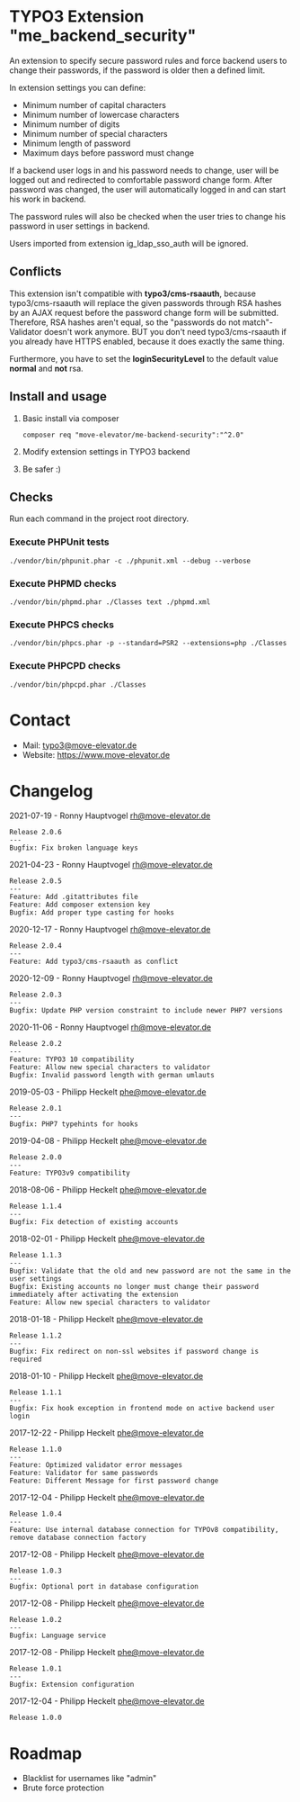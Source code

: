 # TYPO3 Extension "me_backend_security"

An extension to specify secure password rules and force backend users to change their passwords, if the password is older then a defined limit.

In extension settings you can define:
* Minimum number of capital characters
* Minimum number of lowercase characters
* Minimum number of digits
* Minimum number of special characters
* Minimum length of password
* Maximum days before password must change

If a backend user logs in and his password needs to change, user will be logged out and redirected to comfortable password change form.
After password was changed, the user will automatically logged in and can start his work in backend.

The password rules will also be checked when the user tries to change his password in user settings in backend.

Users imported from extension ig_ldap_sso_auth will be ignored.

## Conflicts

This extension isn't compatible with **typo3/cms-rsaauth**, because typo3/cms-rsaauth will replace the given passwords through RSA hashes by an AJAX request before the password change form will be submitted.
Therefore, RSA hashes aren't equal, so the "passwords do not match"-Validator doesn't work anymore. BUT you don't need typo3/cms-rsaauth if you already have HTTPS enabled, because it does exactly the same thing.

Furthermore, you have to set the **loginSecurityLevel** to the default value **normal** and **not** rsa.

## Install and usage

1. Basic install via composer

    ```
    composer req "move-elevator/me-backend-security":"^2.0"
    ```
2. Modify extension settings in TYPO3 backend
3. Be safer :)

## Checks
Run each command in the project root directory.

### Execute PHPUnit tests

```
./vendor/bin/phpunit.phar -c ./phpunit.xml --debug --verbose
```

### Execute PHPMD checks

```
./vendor/bin/phpmd.phar ./Classes text ./phpmd.xml
```

### Execute PHPCS checks

```
./vendor/bin/phpcs.phar -p --standard=PSR2 --extensions=php ./Classes
```

### Execute PHPCPD checks

```
./vendor/bin/phpcpd.phar ./Classes
```

# Contact

* Mail: typo3@move-elevator.de
* Website: https://www.move-elevator.de

# Changelog
2021-07-19 - Ronny Hauptvogel <rh@move-elevator.de>
```
Release 2.0.6
---
Bugfix: Fix broken language keys
```

2021-04-23 - Ronny Hauptvogel <rh@move-elevator.de>
```
Release 2.0.5
---
Feature: Add .gitattributes file
Feature: Add composer extension key
Bugfix: Add proper type casting for hooks
```

2020-12-17 - Ronny Hauptvogel <rh@move-elevator.de>
```
Release 2.0.4
---
Feature: Add typo3/cms-rsaauth as conflict
```

2020-12-09 - Ronny Hauptvogel <rh@move-elevator.de>
```
Release 2.0.3
---
Bugfix: Update PHP version constraint to include newer PHP7 versions
```

2020-11-06 - Ronny Hauptvogel <rh@move-elevator.de>
```
Release 2.0.2
---
Feature: TYPO3 10 compatibility
Feature: Allow new special characters to validator
Bugfix: Invalid password length with german umlauts
```

2019-05-03 - Philipp Heckelt <phe@move-elevator.de>
```
Release 2.0.1
---
Bugfix: PHP7 typehints for hooks
```

2019-04-08 - Philipp Heckelt <phe@move-elevator.de>
```
Release 2.0.0
---
Feature: TYPO3v9 compatibility
```

2018-08-06 - Philipp Heckelt <phe@move-elevator.de>
```
Release 1.1.4
---
Bugfix: Fix detection of existing accounts
```

2018-02-01 - Philipp Heckelt <phe@move-elevator.de>
```
Release 1.1.3
---
Bugfix: Validate that the old and new password are not the same in the user settings
Bugfix: Existing accounts no longer must change their password immediately after activating the extension
Feature: Allow new special characters to validator
```

2018-01-18 - Philipp Heckelt <phe@move-elevator.de>
```
Release 1.1.2
---
Bugfix: Fix redirect on non-ssl websites if password change is required
```

2018-01-10 - Philipp Heckelt <phe@move-elevator.de>
```
Release 1.1.1
---
Bugfix: Fix hook exception in frontend mode on active backend user login
```

2017-12-22 - Philipp Heckelt <phe@move-elevator.de>
```
Release 1.1.0
---
Feature: Optimized validator error messages
Feature: Validator for same passwords
Feature: Different Message for first password change
```

2017-12-04 - Philipp Heckelt <phe@move-elevator.de>
```
Release 1.0.4
---
Feature: Use internal database connection for TYPOv8 compatibility, remove database connection factory
```

2017-12-08 - Philipp Heckelt <phe@move-elevator.de>
```
Release 1.0.3
---
Bugfix: Optional port in database configuration
```

2017-12-08 - Philipp Heckelt <phe@move-elevator.de>
```
Release 1.0.2
---
Bugfix: Language service
```

2017-12-08 - Philipp Heckelt <phe@move-elevator.de>
```
Release 1.0.1
---
Bugfix: Extension configuration
```

2017-12-04 - Philipp Heckelt <phe@move-elevator.de>
```
Release 1.0.0
```

# Roadmap
* Blacklist for usernames like "admin"
* Brute force protection

